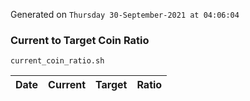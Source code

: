 Generated on `Thursday 30-September-2021 at 04:06:04`

### Current to Target Coin Ratio
`current_coin_ratio.sh`

Date|Current|Target|Ratio
---|---|---|---
